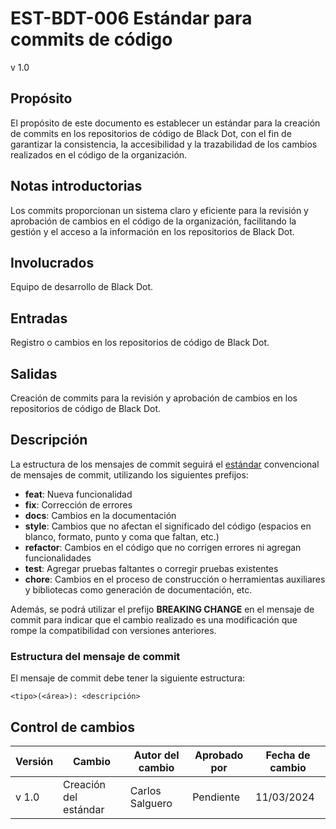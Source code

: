 # EST-BDT-006 Estándar para commits de código

v 1.0

## Propósito

El propósito de este documento es establecer un estándar para la creación de commits en los repositorios de código de Black Dot, con el fin de garantizar la consistencia, la accesibilidad y la trazabilidad de los cambios realizados en el código de la organización.

## Notas introductorias

Los commits proporcionan un sistema claro y eficiente para la revisión y aprobación de cambios en el código de la organización, facilitando la gestión y el acceso a la información en los repositorios de Black Dot.

## Involucrados

Equipo de desarrollo de Black Dot.

## Entradas

Registro o cambios en los repositorios de código de Black Dot.

## Salidas

Creación de commits para la revisión y aprobación de cambios en los repositorios de código de Black Dot.

## Descripción

La estructura de los mensajes de commit seguirá el [estándar](https://medium.com/@fatihsevencan/git-commit-standards-d76f2f5f5c7f) convencional de mensajes de commit, utilizando los siguientes prefijos:

- **feat**: Nueva funcionalidad
- **fix**: Corrección de errores
- **docs**: Cambios en la documentación
- **style**: Cambios que no afectan el significado del código (espacios en blanco, formato, punto y coma que faltan, etc.)
- **refactor**: Cambios en el código que no corrigen errores ni agregan funcionalidades
- **test**: Agregar pruebas faltantes o corregir pruebas existentes
- **chore**: Cambios en el proceso de construcción o herramientas auxiliares y bibliotecas como generación de documentación, etc.

Además, se podrá utilizar el prefijo **BREAKING CHANGE** en el mensaje de commit para indicar que el cambio realizado es una modificación que rompe la compatibilidad con versiones anteriores.

### Estructura del mensaje de commit

El mensaje de commit debe tener la siguiente estructura:

```{git}
<tipo>(<área>): <descripción>
```

## Control de cambios

| Versión | Cambio                | Autor del cambio | Aprobado por | Fecha de cambio |
| ------- | --------------------- | ---------------- | ------------ | --------------- |
| v 1.0   | Creación del estándar | Carlos Salguero  | Pendiente    | 11/03/2024      |
